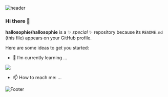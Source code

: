 ![header](https://capsule-render.vercel.app/api?type=waving&color=FD866E&height=300&section=header&text=HelloWorld!%20&fontSize=90)

### Hi there 👋


**hallosophie/hallosophie** is a ✨ _special_ ✨ repository because its `README.md` (this file) appears on your GitHub profile.

Here are some ideas to get you started:

- 🌱 I’m currently learning ...
<img src="https://img.shields.io/badge/Java-FFCA28?style=flat-square&logo=java&logoColor=blue"/>

- 📫 How to reach me: ...



![Footer](https://capsule-render.vercel.app/api?type=waving&color=auto&height=200&section=footer)
